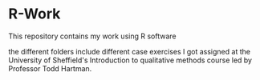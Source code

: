 # R-Work
This repository contains my work using R software

the different folders include different case exercises I got assigned at the University of Sheffield's Introduction to qualitative methods course led by Professor Todd Hartman.
